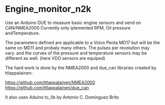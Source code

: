 # Engine_monitor_n2k
Use an Arduino DUE to measure basic engine sensors and send on CAN/NMEA2000
Currently only iplemented RPM, Oil pressure andTemperature.

The parameters defined are applicable to a Volvo Penta MD17 but will be the same on MD11 and probaly many others. The pulses per revolution may vary. and the curves of the pressure and temperature sensors may be different as well. (here VDO sensors are equiped)

The hard work is done by the NMEA2000 and due_can libraries created by ttlappalainen:

https://github.com/ttlappalainen/NMEA2000
https://github.com/ttlappalainen/due_can

It also uses Aduino tc_lib by Antonio C. Domínguez Brito 

